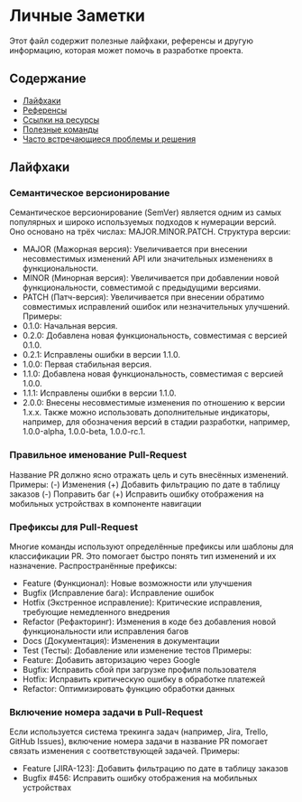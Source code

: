 ﻿# Личные Заметки

Этот файл содержит полезные лайфхаки, референсы и другую информацию, которая может помочь в разработке проекта.

## Содержание

- [Лайфхаки](#лайфхаки)
- [Референсы](#референсы)
- [Ссылки на ресурсы](#ссылки-на-ресурсы)
- [Полезные команды](#полезные-команды)
- [Часто встречающиеся проблемы и решения](#часто-встречающиеся-проблемы-и-решения)

## Лайфхаки

### Семантическое версионирование
Семантическое версионирование (SemVer) является одним из самых популярных и широко используемых подходов к нумерации версий. Оно основано на трёх числах: MAJOR.MINOR.PATCH.
Структура версии:
* MAJOR (Мажорная версия): Увеличивается при внесении несовместимых изменений API или значительных изменениях в функциональности.
* MINOR (Минорная версия): Увеличивается при добавлении новой функциональности, совместимой с предыдущими версиями.
* PATCH (Патч-версия): Увеличивается при внесении обратимо совместимых исправлений ошибок или незначительных улучшений.
Примеры:
* 0.1.0: Начальная версия.
* 0.2.0: Добавлена новая функциональность, совместимая с версией 0.1.0.
* 0.2.1: Исправлены ошибки в версии 1.1.0.
* 1.0.0: Первая стабильная версия.
* 1.1.0: Добавлена новая функциональность, совместимая с версией 1.0.0.
* 1.1.1: Исправлены ошибки в версии 1.1.0.
* 2.0.0: Внесены несовместимые изменения по отношению к версии 1.x.x.
Также можно использовать дополнительные индикаторы, например, для обозначения версий в стадии разработки, например, 1.0.0-alpha, 1.0.0-beta, 1.0.0-rc.1.

### Правильное именование Pull-Request
Название PR должно ясно отражать цель и суть внесённых изменений.
Примеры:
(-) Изменения
(+) Добавить фильтрацию по дате в таблицу заказов
(-) Поправить баг
(+) Исправить ошибку отображения на мобильных устройствах в компоненте навигации

### Префиксы для Pull-Request
Многие команды используют определённые префиксы или шаблоны для классификации PR. Это помогает быстро понять тип изменений и их назначение.
Распространённые префиксы:
* Feature (Функционал): Новые возможности или улучшения
* Bugfix (Исправление бага): Исправление ошибок
* Hotfix (Экстренное исправление): Критические исправления, требующие немедленного внедрения
* Refactor (Рефакторинг): Изменения в коде без добавления новой функциональности или исправления багов
* Docs (Документация): Изменения в документации
* Test (Тесты): Добавление или изменение тестов
Примеры:
* Feature: Добавить авторизацию через Google
* Bugfix: Исправить сбой при загрузке профиля пользователя
* Hotfix: Исправить критическую ошибку в обработке платежей
* Refactor: Оптимизировать функцию обработки данных

### Включение номера задачи в Pull-Request
Если используется система трекинга задач (например, Jira, Trello, GitHub Issues), включение номера задачи в название PR помогает связать изменения с соответствующей задачей.
Примеры:
* Feature [JIRA-123]: Добавить фильтрацию по дате в таблицу заказов
* Bugfix #456: Исправить ошибку отображения на мобильных устройствах
